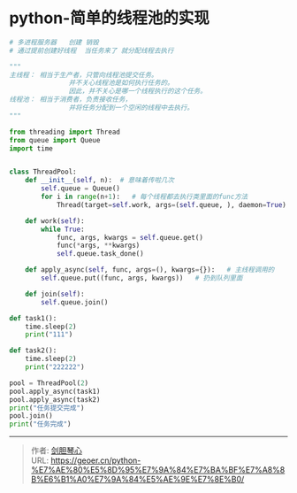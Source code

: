 # python-简单的线程池的实现



  
```python
# 多进程服务器   创建 销毁
# 通过提前创建好线程  当任务来了 就分配线程去执行

"""
主线程： 相当于生产者，只管向线程池提交任务。
               并不关心线程池是如何执行任务的。
               因此，并不关心是哪一个线程执行的这个任务。
线程池： 相当于消费者，负责接收任务，
               并将任务分配到一个空闲的线程中去执行。
"""

from threading import Thread
from queue import Queue
import time


class ThreadPool:
    def __init__(self, n):  # 意味着传啦几次
        self.queue = Queue()
        for i in range(n+1):   # 每个线程都去执行类里面的func方法
            Thread(target=self.work, args=(self.queue, ), daemon=True).start()

    def work(self):
        while True:
            func, args, kwargs = self.queue.get()
            func(*args, **kwargs)
            self.queue.task_done()

    def apply_async(self, func, args=(), kwargs={}):   # 主线程调用的
        self.queue.put((func, args, kwargs))   # 扔到队列里面

    def join(self):
        self.queue.join()

def task1():
    time.sleep(2)
    print("111")

def task2():
    time.sleep(2)
    print("222222")

pool = ThreadPool(2)
pool.apply_async(task1)
pool.apply_async(task2)
print("任务提交完成")
pool.join()
print("任务完成")
```



---

> 作者: [剑胆琴心](http://geoer.cn)  
> URL: https://geoer.cn/python-%E7%AE%80%E5%8D%95%E7%9A%84%E7%BA%BF%E7%A8%8B%E6%B1%A0%E7%9A%84%E5%AE%9E%E7%8E%B0/  

